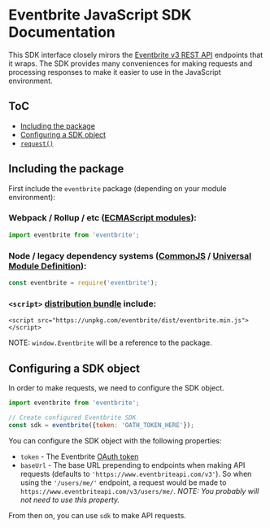 # Eventbrite JavaScript SDK Documentation

This SDK interface closely mirors the [Eventbrite v3 REST API](https://www.eventbrite.com/developer/v3/) endpoints that it wraps. The SDK provides many conveniences for making requests and processing responses to make it easier to use in the JavaScript environment.

## ToC

*   [Including the package](#including-the-package)
*   [Configuring a SDK object](#configuring-a-sdk-object)
*   [`request()`](./request)

## Including the package

First include the `eventbrite` package (depending on your module environment):

### Webpack / Rollup / etc ([ECMAScript modules](https://unpkg.com/eventbrite/lib/esm/)):

```js
import eventbrite from 'eventbrite';
```

### Node / legacy dependency systems ([CommonJS](https://unpkg.com/eventbrite/lib/cjs/) / [Universal Module Definition](https://unpkg.com/eventbrite/lib/umd/)):

```js
const eventbrite = require('eventbrite');
```

### `<script>` [distribution bundle](https://unpkg.com/eventbrite/dist/) include:

```
<script src="https://unpkg.com/eventbrite/dist/eventbrite.min.js"></script>
```

NOTE: `window.Eventbrite` will be a reference to the package.

## Configuring a SDK object

In order to make requests, we need to configure the SDK object.

```js
import eventbrite from 'eventbrite';

// Create configured Eventbrite SDK
const sdk = eventbrite({token: 'OATH_TOKEN_HERE'});
```

You can configure the SDK object with the following properties:

*   `token` - The Eventbrite [OAuth token](https://www.eventbrite.com/developer/v3/api_overview/authentication/#ebapi-getting-a-token)
*   `baseUrl` - The base URL prepending to endpoints when making API requests (defaults to `'https://www.eventbriteapi.com/v3'`). So when using the `'/users/me/'` endpoint, a request would be made to `https://www.eventbriteapi.com/v3/users/me/`. _NOTE: You probably will not need to use this property._

From then on, you can use `sdk` to make API requests.

